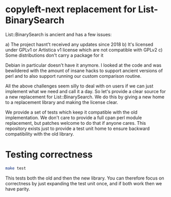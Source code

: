 copyleft-next replacement for List-BinarySearch
===============================================

List::BinarySearch is ancient and has a few issues:

  a) The project hasnt't received any updates since 2018
  b) It's licensed under GPLv1 or Artistica v1 license which are
     not compatible with GPLv2
  c) Some distributions don't carry a package for it

Debian in particular doesn't have it anymore. I looked at the code
and was bewildered with the amount of insane hacks to support ancient
versions of perl and to also support running our custom comparison
routine.

All the above challenges seem silly to deal with on users if we can
just implement what we need and call it a day. So let's provide a clear
source for a new replacement for List::BinarySearch. We do this by
giving a new home to a replacement library and making the license clear.

We provide a set of tests which keep it compatible with the old implementation.
We don't care to provide a full cpan perl module replacement, but patches
welcome to do that if anyone cares. This repository exists just to provide a
test unit home to ensure backward compatibility with the old library.

Testing correctness
===================

```bash
make test
```

This tests both the old and then the new library. You can therefore focus on
correctness by just expanding the test unit once, and if both work then we have
parity.
